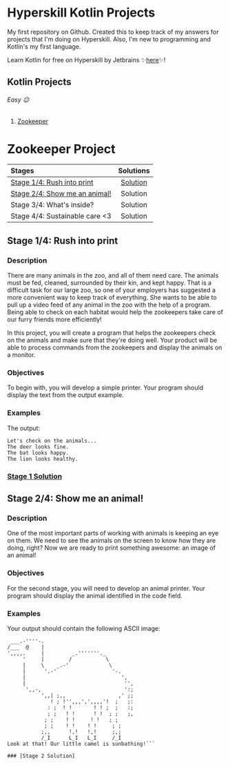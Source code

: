 # Hyperskill Kotlin Projects
My first repository on Github. Created this to keep track of my answers for projects that I'm doing on Hyperskill. Also, I'm new to programming and Kotlin's my first language.  

Learn Kotlin for free on Hyperskill by Jetbrains :sparkles:[here](https://hyperskill.org/join/aaa4d715f):sparkles:!

## Kotlin Projects

###### Easy :wink: 
1. [Zookeeper](#Zookeeper-Project)

# Zookeeper Project

|**Stages**|**Solutions**|
|:---|:---:|
|[Stage 1/4: Rush into print](#Stage-14-Rush-into-print  )|[Solution](#Stage-1-solution)|
|[Stage 2/4: Show me an animal!](#Stage-24-show-me-an-animal)|Solution|
|Stage 3/4: What's inside?|Solution|
|Stage 4/4: Sustainable care <3|Solution|

## Stage 1/4: Rush into print  
### Description

There are many animals in the zoo, and all of them need care. The animals must be fed, cleaned, surrounded by their kin, and kept happy. That is a difficult task for our large zoo, so one of your employers has suggested a more convenient way to keep track of everything. She wants to be able to pull up a video feed of any animal in the zoo with the help of a program. Being able to check on each habitat would help the zookeepers take care of our furry friends more efficiently!

In this project, you will create a program that helps the zookeepers check on the animals and make sure that they're doing well. Your product will be able to process commands from the zookeepers and display the animals on a monitor.

### Objectives
To begin with, you will develop a simple printer. Your program should display the text from the output example.

### Examples
The output:

```I love animals!
Let's check on the animals...
The deer looks fine.
The bat looks happy.
The lion looks healthy.
```

### [Stage 1 Solution](https://github.com/Lemon8z/Hyperskill-Kotlin/blob/main/Zookeeper%20Stage%201%20Solutions)  

  

## Stage 2/4: Show me an animal!
### Description
One of the most important parts of working with animals is keeping an eye on them. We need to see the animals on the screen to know how they are doing, right? Now we are ready to print something awesome: an image of an animal!

### Objectives
For the second stage, you will need to develop an animal printer. Your program should display the animal identified in the code field.

### Examples
Your output should contain the following ASCII image:

```Switching on the camera in the camel habitat...
 ___.-''''-.
/___  @    |
',,,,.     |         _.'''''''._
     '     |        /           \
     |     \    _.-'             \
     |      '.-'                  '-.
     |                               ',
     |                                '',
      ',,-,                           ':;
           ',,| ;,,                 ,' ;;
              ! ; !'',,,',',,,,'!  ;   ;:
             : ;  ! !       ! ! ;  ;   :;
             ; ;   ! !      ! !  ; ;   ;,
            ; ;    ! !     ! !   ; ;
            ; ;    ! !    ! !     ; ;
           ;,,      !,!   !,!     ;,;
           /_I      L_I   L_I     /_I
Look at that! Our little camel is sunbathing!```

### [Stage 2 Solution]
